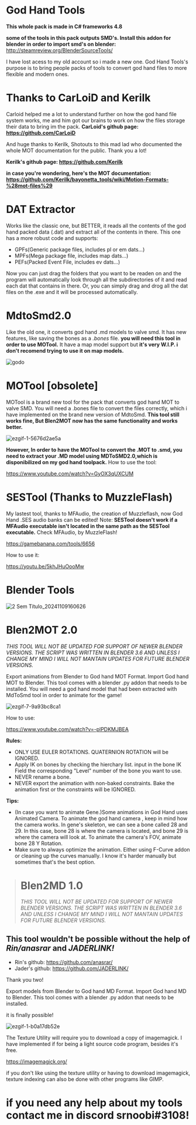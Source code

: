 # God Hand Tools

**This whole pack is made in C# frameworks 4.8**

**some of the tools in this pack outputs SMD's. Install this addon for blender in order to import smd's on blender:** http://steamreview.org/BlenderSourceTools/

I have lost acess to my old account so i made a new one.
God Hand Tools's purpose is to bring people packs of tools to convert god hand files to more flexible and modern ones.

# Thanks to CarLoiD and Kerilk
Carloid helped me a lot to understand further on how the god hand file system works, me and him got our brains to work on how the files storage their data to bring im the pack.
**CarLoid's github page: https://github.com/CarLoiD**

And huge thanks to Kerilk, Shotouts to this mad lad who documented the whole MOT documentation for the public. Thank you a lot!


**Kerilk's github page: https://github.com/Kerilk**

**in case you're wondering, here's the MOT documentation: https://github.com/Kerilk/bayonetta_tools/wiki/Motion-Formats-%28mot-files%29**

# DAT Extractor

Works like the classic one, but BETTER, it reads all the contents of the god hand packed data (.dat) and extract all of the contents in there. This one has a more robust code and supports:
* GPFs(Generic package files, includes pl or em dats...)
* MPFs(Mega package file, includes map dats...)
* PEFs(Packed Event File, includes ev dats...)
  
Now you can just drag the folders that you want to be readen on and the program will automatically look through all the subdirectories of it and read each dat that contains in there.
Or, you can simply drag and drog all the dat files on the .exe and it will be processed automatically.

# MdtoSmd2.0

Like the old one, it converts god hand .md models to valve smd. It has new features, like saving the bones as a *.bones* file. 
**you will need this tool in order to use MOTool.**
It have a map model support but **it's very W.I.P. i don't recomend trying to use it on map models.**

![godo](https://github.com/user-attachments/assets/cdf22492-cbc3-4f20-a309-c0eb025a6a8b)



# MOTool [obsolete]
MOTool is a brand new tool for the pack that converts god hand MOT to valve SMD. You will need a .bones file to convert the files correctly, which i have implemented on the brand new version of MdtoSmd.
**This tool still works fine, But Blen2MOT now has the same functionality and works better.**

![ezgif-1-5676d2ae5a](https://github.com/user-attachments/assets/d4294290-a0af-49c9-9fd6-1f06f7bd6b9b)


**However, In order to have the MOTool to convert the .MOT to .smd, you need to extract your .MD model using MDToSMD2.0,which is disponibilized on my god hand toolpack.**
How to use the tool: 

https://www.youtube.com/watch?v=GyOX3qUXCUM

# SESTool (Thanks to MuzzleFlash)

My lastest tool, thanks to MFAudio, the creation of Muzzleflash, now God Hand .SES audio banks can be edited!
Note: **SESTool doesn't work if a MFAudio executable isn't located in the same path as the SESTool executable.**
Check MFAudio, by MuzzleFlash!

https://gamebanana.com/tools/6656

How to use it: 

https://youtu.be/5khJHuOooMw

# Blender Tools
 ![2 Sem Título_20241109160626](https://github.com/user-attachments/assets/df00439e-6725-4db2-9497-db5a61a2a9d1)


 
# Blen2MOT 2.0
*THIS TOOL WILL NOT BE UPDATED FOR SUPPORT OF NEWER BLENDER VERSIONS. THE SCRIPT WAS WRITTEN IN BLENDER 3.6 AND UNLESS I CHANGE MY MIND I WILL NOT MANTAIN UPDATES FOR FUTURE BLENDER VERSIONS.*

 
Export animations from Blender to God hand MOT Format.
Import God hand MOT to Blender.
This tool comes with a blender .py addon that needs to be installed.
You will need a god hand model that had been extracted with MdToSmd tool in order to animate for the game!

![ezgif-7-9a93bc8ca1](https://github.com/user-attachments/assets/46f1cfab-3a34-4e91-a2cb-26967363dcc5)

How to use:

https://www.youtube.com/watch?v=-plPDKMJBEA

**Rules:**
* ONLY USE EULER ROTATIONS. QUATERNION ROTATION will be IGNORED.
* Apply IK on bones by checking the hierchary list. input in the bone IK Field the corresponding "Level" number of the bone you want to use.
* NEVER rename a bone.
* NEVER export the animation with non-baked constraints. Bake the animation first or the constraints will be IGNORED.
  
**Tips:**
* (In case you want to animate Gene.)Some animations in God Hand uses Animated Camera. To animate the god hand camera , keep in mind how the camera works. In gene's skeleton, we can see a bone called 28 and 29.
In this case, bone 28 is where the camera is located, and bone 29 is where the camera will look at. To animate the camera's FOV, animate bone 28 Y Rotation.
* Make sure to always optimize the animation. Either using F-Curve addon or cleaning up the curves manually. I know it's harder manually but sometimes that's the best option.

># Blen2MD 1.0
>*THIS TOOL WILL NOT BE UPDATED FOR SUPPORT OF NEWER BLENDER VERSIONS. THE SCRIPT WAS WRITTEN IN BLENDER 3.6 AND UNLESS I CHANGE MY MIND I WILL NOT MANTAIN UPDATES FOR FUTURE BLENDER VERSIONS.*
>
## This tool wouldn't be possible without the help of *Rin/anasrar* and *JADERLINK!*
* Rin's github: https://github.com/anasrar/
* Jader's github: https://github.com/JADERLINK/
  
Thank you two!


Export models from Blender to God hand MD Format.
Import God hand MD to Blender.
This tool comes with a blender .py addon that needs to be installed.

it is finally possible!

![ezgif-1-b0a17db52e](https://github.com/user-attachments/assets/ad621802-e48d-45f0-a2f4-baec1c40e807)


The Texture Utility will require you to download a copy of imagemagick. I have implemented if for being a light source code program, besides it's free.

https://imagemagick.org/

if you don't like using the texture utility or having to download imagemagick, texture indexing can also be done with other programs like GIMP.


# if you need any help about my tools contact me in discord srnoobi#3108!
